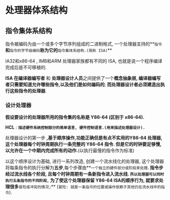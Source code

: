 # 处理器体系结构

## 指令集体系结构

指令被编码为由一个或多个字节序列组成的二进制格式,  一个处理器支持的**`指令`**和**`指令的字节级编码`**称为它的**`指令集体系结构.(简称 ISA)`**

IA32和x86-64 ,  IMB和ARM 处理器家族都有不同的 ISA, 也就是说一个程序编译完成后是不可移植的.

**ISA 在编译器编写者** 和 **处理器设计人员**之间提供了一个**概念抽象层, 编译器编写者只需要知道允许哪些指令,以及他们是如何编码的**; **而处理器设计者必须建造出执行这些指令的处理器**.

### 设计处理器

**假设要设计的处理器所用的指令集的名称是 Y86-64  \(区别于 x86-64\).**

**HCL** : **`描述硬件系统控制部分的简单语言, 硬件控制语言.(用来描述处理器设计).`**

处理器设计的第一步 **,基于顺序操作,功能正确但是有点不实用的Y86-64 处理器,这个处理器每个时钟周期执行一条完整的 Y86-64 指令.  但是它的时钟要足够慢,以允许在一个中期内完成所有的动作.**\(以执行最慢的指令作为标准\)

以这个顺序设计为基础, 进行一系列改造, 创建一个流水线化的处理器, 这个处理器将每条指令的执行分解为**五步**,每个步骤由**`一个独立的硬件部分或阶段来处理`**.  **指令步** 经过流水线各个阶段, **且每个时钟周期有一条新指令进入流水线.** **`所以处理器可以同时执行五条指令的不同阶段,`** 为了使这个处理器保留 Y86-64 ISA的顺序行为, 就要求处理很多**`冒险或冲突的情况;`**  \(`冒险: 就是一条指令的位置或操作依赖于其他仍在流水线中的指令`\).

































